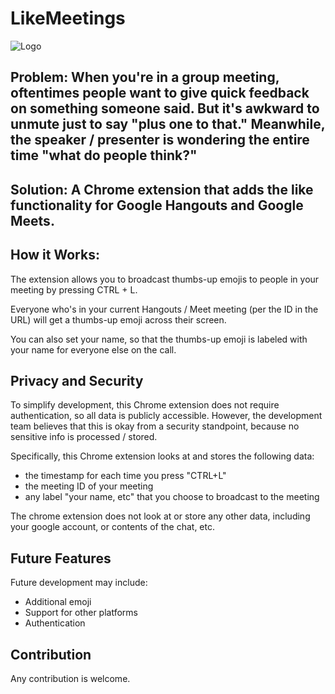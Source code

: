 # LikeMeetings

![Logo](https://i.ibb.co/0FJYfwb/Capture.png)

## Problem: When you're in a group meeting, oftentimes people want to give quick feedback on something someone said. But it's awkward to unmute just to say "plus one to that." Meanwhile, the speaker / presenter is wondering the entire time "what do people think?" 

## Solution: A Chrome extension that adds the **like** functionality for Google Hangouts and Google Meets. 

## How it Works: 

The extension allows you to broadcast thumbs-up emojis to people in your meeting by pressing CTRL + L. 

Everyone who's in your current Hangouts / Meet meeting (per the ID in the URL) will get a thumbs-up emoji across their screen. 

You can also set your name, so that the thumbs-up emoji is labeled with your name for everyone else on the call.

## Privacy and Security 
To simplify development, this Chrome extension does not require authentication, so all data is publicly accessible. However, the development team believes that this is okay from a security standpoint, because no sensitive info is processed / stored. 


Specifically, this Chrome extension looks at and stores the following data: 
* the timestamp for each time you press "CTRL+L" 
* the meeting ID of your meeting 
* any label "your name, etc" that you choose to broadcast to the meeting 

The chrome extension does not look at or store any other data, including your google account, or contents of the chat, etc. 

## Future Features 
Future development may include: 
* Additional emoji 
* Support for other platforms 
* Authentication 

## Contribution 
Any contribution is welcome. 



